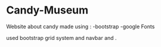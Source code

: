 # Candy-Museum


Website about candy made using : 
-bootstrap
-google Fonts

used bootstrap grid system and navbar and .
